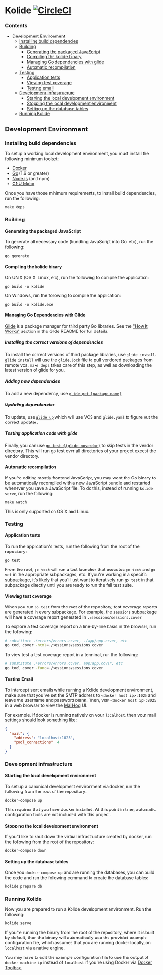 # Kolide [![CircleCI](https://circleci.com/gh/kolide/kolide-ose.svg?style=svg&circle-token=2573c239b7f18967040d2dec95ca5f71cfc90693)](https://circleci.com/gh/kolide/kolide-ose)

### Contents

- [Development Environment](#development-environment)
  - [Installing build dependencies](#installing-build-dependencies)
  - [Building](#building)
    - [Generating the packaged JavaScript](#generating-the-packaged-javascript)
    - [Compiling the kolide binary](#compiling-the-kolide-binary)
    - [Managing Go dependencies with glide](#managing-go-dependencies-with-glide)
    - [Automatic recompilation](#automatic-recompilation)
  - [Testing](#testing)
    - [Application tests](#application-tests)
    - [Viewing test coverage](#viewing-test-coverage)
    - [Testing email](#testing-email)
  - [Development Infrastructure](#development-infrastructure)
    - [Starting the local development environment](#starting-the-local-development-environment)
    - [Stopping the local development environment](#stopping-the-local-development-environment)
    - [Setting up the database tables](#setting-up-the-database-tables)
  - [Running Kolide](#running-kolide)


## Development Environment

### Installing build dependencies

To setup a working local development environment, you must install the following
minimum toolset:

* [Docker](https://www.docker.com/products/overview#/install_the_platform)
* [Go](https://golang.org/dl/) (1.6 or greater)
* [Node.js](https://nodejs.org/en/download/current/) (and npm)
* [GNU Make](https://www.gnu.org/software/make/)

Once you have those minimum requirements, to install build dependencies, run the following:

```
make deps
```

### Building

#### Generating the packaged JavaScript

To generate all necessary code (bundling JavaScript into Go, etc), run the
following:

```
go generate
```

#### Compiling the kolide binary

On UNIX (OS X, Linux, etc), run the following to compile the application:

```
go build -o kolide
```

On Windows, run the following to compile the application:

```
go build -o kolide.exe
```

#### Managing Go Dependencies with Glide

[Glide](https://github.com/Masterminds/glide#glide-vendor-package-management-for-golang)
is a package manager for third party Go libraries. See the ["How It Works"](https://github.com/Masterminds/glide#how-it-works)
section in the Glide README for full details.

##### Installing the correct versions of dependencies

To install the correct versions of third package libraries, use `glide install`. 
`glide install` will  use the `glide.lock` file to pull vendored packages from 
remote vcs.  `make deps` takes care of this step, as well as downloading the
latest version of glide for you.

##### Adding new dependencies

To add a new dependency, use [`glide get [package name]`](https://github.com/Masterminds/glide#glide-get-package-name)  

##### Updating dependencies

To update, use [`glide up`](https://github.com/Masterminds/glide#glide-update-aliased-to-up) which will use VCS and `glide.yaml` to figure out the correct updates.   

##### Testing application code with glide

Finally, you can use [`go test $(glide novendor)`](https://github.com/Masterminds/glide#glide-novendor-aliased-to-nv) to skip tests in the vendor directory. This will run go test over all directories of your project except the vendor directory.

#### Automatic recompilation

If you're editing mostly frontend JavaScript, you may want the Go binary to be
automatically recompiled with a new JavaScript bundle and restarted whenever 
you save a JavaScript file. To do this, instead of running `kolide serve`, run
the following:

```
make watch
```

This is only supported on OS X and Linux.

### Testing

#### Application tests

To run the application's tests, run the following from the root of the
repository:

```
go test
```

From the root, `go test` will run a test launcher that executes `go test` and 
`go vet` in the appropriate subpackages, etc. If you're working in a specific
subpackage, it's likely that you'll just want to iteratively run `go test` in
that subpackage directly until you are ready to run the full test suite.

#### Viewing test coverage

When you run `go test` from the root of the repository, test coverage reports
are generated in every subpackage. For example, the `sessions` subpackage will
have a coverage report generated in `./sessions/sessions.cover`

To explore a test coverage report on a line-by-line basis in the browser, run 
the following:

```bash
# substitute ./errors/errors.cover, ./app/app.cover, etc
go tool cover -html=./sessions/sessions.cover
```

To view test a test coverage report in a terminal, run the following:

```bash
# substitute ./errors/errors.cover, app/app.cover, etc
go tool cover -func=./sessions/sessions.cover
```

#### Testing Email

To intercept sent emails while running a Kolide development environment, make
sure that you've set the SMTP address to `<docker host ip>:1025` and leave the
username and password blank. Then, visit `<docker host ip>:8025` in a web 
browser to view the [MailHog](https://github.com/mailhog/MailHog) UI.

For example, if docker is running natively on your `localhost`, then your mail
settings should look something like:

```json
{
  "mail": {
    "address": "localhost:1025",
    "pool_connections": 4
  }
}
```

### Development infrastructure

#### Starting the local development environment

To set up a canonical development environment via docker,
run the following from the root of the repository:

```
docker-compose up
```

This requires that you have docker installed. At this point in time,
automatic configuration tools are not included with this project.


#### Stopping the local development environment

If you'd like to shut down the virtual infrastructure created by docker, run
the following from the root of the repository:

```
docker-compose down
```

#### Setting up the database tables

Once you `docker-compose up` and are running the databases, you can build
the code and run the following command to create the database tables:

```
kolide prepare db
```

### Running Kolide

Now you are prepared to run a Kolide development environment. Run the following:

```
kolide serve
```

If you're running the binary from the root of the repository, where it is built
by default, then the binary will automatically use the provided example
configuration file, which assumes that you are running docker locally, on
`localhost` via a native engine.

You may have to edit the example configuration file to use the output of 
`docker-machine ip` instead of `localhost` if you're using Docker via 
[Docker Toolbox](https://www.docker.com/products/docker-toolbox).
